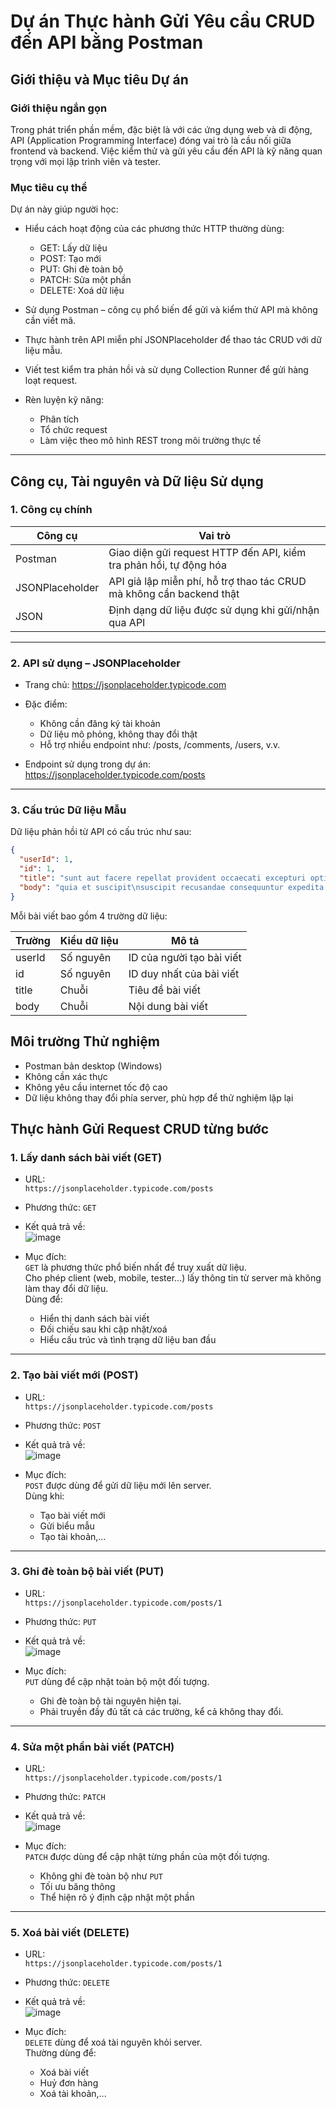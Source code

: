 # Dự án Thực hành Gửi Yêu cầu CRUD đến API bằng Postman

## Giới thiệu và Mục tiêu Dự án

### Giới thiệu ngắn gọn
Trong phát triển phần mềm, đặc biệt là với các ứng dụng web và di động, API (Application Programming Interface) đóng vai trò là cầu nối giữa frontend và backend. Việc kiểm thử và gửi yêu cầu đến API là kỹ năng quan trọng với mọi lập trình viên và tester.

### Mục tiêu cụ thể
Dự án này giúp người học:

- Hiểu cách hoạt động của các phương thức HTTP thường dùng:
  - GET: Lấy dữ liệu
  - POST: Tạo mới
  - PUT: Ghi đè toàn bộ
  - PATCH: Sửa một phần
  - DELETE: Xoá dữ liệu

- Sử dụng Postman – công cụ phổ biến để gửi và kiểm thử API mà không cần viết mã.

- Thực hành trên API miễn phí JSONPlaceholder để thao tác CRUD với dữ liệu mẫu.

- Viết test kiểm tra phản hồi và sử dụng Collection Runner để gửi hàng loạt request.

- Rèn luyện kỹ năng:
  - Phân tích
  - Tổ chức request
  - Làm việc theo mô hình REST trong môi trường thực tế

---

## Công cụ, Tài nguyên và Dữ liệu Sử dụng

### 1. Công cụ chính

| Công cụ         | Vai trò                                                                 |
|----------------|-------------------------------------------------------------------------|
| Postman        | Giao diện gửi request HTTP đến API, kiểm tra phản hồi, tự động hóa      |
| JSONPlaceholder| API giả lập miễn phí, hỗ trợ thao tác CRUD mà không cần backend thật     |
| JSON           | Định dạng dữ liệu được sử dụng khi gửi/nhận qua API                     |

---

### 2. API sử dụng – JSONPlaceholder

- Trang chủ: https://jsonplaceholder.typicode.com

- Đặc điểm:
  - Không cần đăng ký tài khoản
  - Dữ liệu mô phỏng, không thay đổi thật
  - Hỗ trợ nhiều endpoint như: /posts, /comments, /users, v.v.

- Endpoint sử dụng trong dự án:
  https://jsonplaceholder.typicode.com/posts

---

### 3. Cấu trúc Dữ liệu Mẫu

Dữ liệu phản hồi từ API có cấu trúc như sau:

```json
{
  "userId": 1,
  "id": 1,
  "title": "sunt aut facere repellat provident occaecati excepturi optio reprehenderit",
  "body": "quia et suscipit\nsuscipit recusandae consequuntur expedita et cum..."
}
```
Mỗi bài viết bao gồm 4 trường dữ liệu:

| Trường   | Kiểu dữ liệu | Mô tả                          |
|----------|--------------|-------------------------------|
| userId   | Số nguyên     | ID của người tạo bài viết     |
| id       | Số nguyên     | ID duy nhất của bài viết      |
| title    | Chuỗi         | Tiêu đề bài viết              |
| body     | Chuỗi         | Nội dung bài viết             |

## Môi trường Thử nghiệm

- Postman bản desktop (Windows)
- Không cần xác thực
- Không yêu cầu internet tốc độ cao
- Dữ liệu không thay đổi phía server, phù hợp để thử nghiệm lặp lại

## Thực hành Gửi Request CRUD từng bước

### 1. Lấy danh sách bài viết (GET)

- URL:  
  `https://jsonplaceholder.typicode.com/posts`

- Phương thức: `GET`

- Kết quả trả về:  
  ![image](https://github.com/user-attachments/assets/ac954892-ef61-4527-aede-ff192d0c4e9f)


- Mục đích:  
  `GET` là phương thức phổ biến nhất để truy xuất dữ liệu.  
  Cho phép client (web, mobile, tester...) lấy thông tin từ server mà không làm thay đổi dữ liệu.  
  Dùng để:
  - Hiển thị danh sách bài viết
  - Đối chiếu sau khi cập nhật/xoá
  - Hiểu cấu trúc và tình trạng dữ liệu ban đầu

---

### 2. Tạo bài viết mới (POST)

- URL:  
  `https://jsonplaceholder.typicode.com/posts`

- Phương thức: `POST`

- Kết quả trả về:  
 ![image](https://github.com/user-attachments/assets/712ccd29-96c1-4b25-a791-8378d20b0da4)


- Mục đích:  
  `POST` được dùng để gửi dữ liệu mới lên server.  
  Dùng khi:
  - Tạo bài viết mới
  - Gửi biểu mẫu
  - Tạo tài khoản,...

---

### 3. Ghi đè toàn bộ bài viết (PUT)

- URL:  
  `https://jsonplaceholder.typicode.com/posts/1`

- Phương thức: `PUT`

- Kết quả trả về:  
  ![image](https://github.com/user-attachments/assets/25db7645-4985-47ee-8a96-581e7f9c198b)


- Mục đích:  
  `PUT` dùng để cập nhật toàn bộ một đối tượng.  
  - Ghi đè toàn bộ tài nguyên hiện tại.
  - Phải truyền đầy đủ tất cả các trường, kể cả không thay đổi.

---

### 4. Sửa một phần bài viết (PATCH)

- URL:  
  `https://jsonplaceholder.typicode.com/posts/1`

- Phương thức: `PATCH`

- Kết quả trả về:  
  ![image](https://github.com/user-attachments/assets/51419383-68b3-4a38-b243-c1e3964681be)


- Mục đích:  
  `PATCH` được dùng để cập nhật từng phần của một đối tượng.  
  - Không ghi đè toàn bộ như `PUT`
  - Tối ưu băng thông
  - Thể hiện rõ ý định cập nhật một phần

---

### 5. Xoá bài viết (DELETE)

- URL:  
  `https://jsonplaceholder.typicode.com/posts/1`

- Phương thức: `DELETE`

- Kết quả trả về:  
 ![image](https://github.com/user-attachments/assets/8057cf34-62cf-4fd8-9be5-7ee682577207)


- Mục đích:  
  `DELETE` dùng để xoá tài nguyên khỏi server.  
  Thường dùng để:
  - Xoá bài viết
  - Huỷ đơn hàng
  - Xoá tài khoản,...
